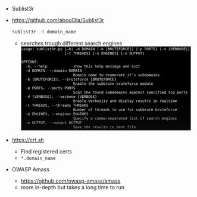 - Sublist3r
- https://github.com/aboul3la/Sublist3r
	```bash
	sublist3r -d domain_name
	```
	- searches trough different search engines
	![](assets/Pasted%20image%2020240209152602.png)
- https://crt.sh
	- Find registered certs
	- `*.domain_name`

- OWASP Amass
	- https://github.com/owasp-amass/amass
	- more in-depth but takes a long time to run